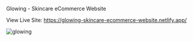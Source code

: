 Glowing - Skincare eCommerce Website

View Live Site: https://glowing-skincare-ecommerce-website.netlify.app/

![glowing](https://github.com/user-attachments/assets/23797ee1-35f6-4f57-9187-703b55d9acdb)
